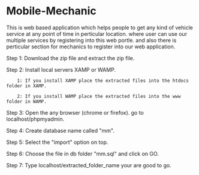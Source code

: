 # Mobile-Mechanic
This is web based application which helps people to get any kind of vehicle service at any point of time in perticular location. where user can use our multiple services by registering into this web portle. and also there is perticular section for mechanics to register into our web application. 

Step 1: Download the zip file and extract the zip file.

Step 2: Install local servers XAMP or WAMP.

        1: If you install XAMP place the extracted files into the htdocs folder in XAMP.
        
        2: If you install WAMP place the extracted files into the www folder in WAMP.
        
Step 3: Open the any browser (chrome or firefox). go to localhost/phpmyadmin.

Step 4: Create database name called "mm".

Step 5: Select the "import" option on top.

Step 6: Choose the file in db folder "mm.sql" and click on GO.

Step 7: Type localhost/extracted_folder_name your are good to go.
